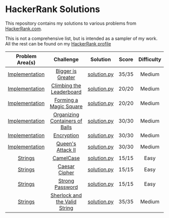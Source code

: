 # HackerRank Solutions

This repository contains my solutions to various problems from [HackerRank.com](https://www.hackerrank.com).

This is not a comprehensive list, but is intended as a sampler of my work. All the rest can be found on my [HackerRank profile](https://www.hackerrank.com/MBailey019)

|                                          Problem Area(s)                                               |                                                              Challenge                                                              |                                                                                  Solution                                                                                 |  Score  |Difficulty|
|:------------------------------------------------------------------------------------------------------:|:-----------------------------------------------------------------------------------------------------------------------------------:|:-------------------------------------------------------------------------------------------------------------------------------------------------------------------------:|:-------:|:--------:|
|[Implementation](https://github.com/MBailey019/hackerrank-solutions/tree/master/Implementation)         |[Bigger is Greater](https://www.hackerrank.com/challenges/bigger-is-greater/problem)                                                 |[solution.py](https://github.com/MBailey019/hackerrank-solutions/blob/master/Implementation/Bigger%20is%20Greater/solution.py)                                             |35/35    |Medium    |
|[Implementation](https://github.com/MBailey019/hackerrank-solutions/tree/master/Implementation)         |[Climbing the Leaderboard](https://www.hackerrank.com/challenges/climbing-the-leaderboard/problem)                                   |[solution.py](https://github.com/MBailey019/hackerrank-solutions/blob/master/Implementation/Climbing%20the%20Leaderboard/solution.py)                                      |20/20    |Medium    |
|[Implementation](https://github.com/MBailey019/hackerrank-solutions/tree/master/Implementation)         |[Forming a Magic Square](https://www.hackerrank.com/challenges/magic-square-forming/problem)                                         |[solution.py](https://github.com/MBailey019/hackerrank-solutions/blob/master/Implementation/Forming%20a%20Magic%20Square/solution.py)                                      |20/20    |Medium    |
|[Implementation](https://github.com/MBailey019/hackerrank-solutions/tree/master/Implementation)         |[Organizing Containers of Balls](https://www.hackerrank.com/challenges/organizing-containers-of-balls/problem)                       |[solution.py](https://github.com/MBailey019/hackerrank-solutions/blob/master/Implementation/Organizing%20Containers%20of%20Balls/solution.py)                              |30/30    |Medium    |
|[Implementation](https://github.com/MBailey019/hackerrank-solutions/tree/master/Implementation)         |[Encryption](https://www.hackerrank.com/challenges/encryption/problem)                                                               |[solution.py](https://github.com/MBailey019/hackerrank-solutions/blob/master/Implementation/Encryption/solution.py)                                                        |30/30    |Medium    |
|[Implementation](https://github.com/MBailey019/hackerrank-solutions/tree/master/Implementation)         |[Queen's Attack II](https://www.hackerrank.com/challenges/queens-attack-2/problem)                                                   |[solution.py](https://github.com/MBailey019/hackerrank-solutions/blob/master/Implementation/Queen-s%20Attack%20II/solution.py)                                             |30/30    |Medium    |
|[Strings](https://github.com/MBailey019/hackerrank-solutions/tree/master/Strings)                       |[CamelCase](https://www.hackerrank.com/challenges/camelcase/problem)                                                                 |[solution.py](https://github.com/MBailey019/hackerrank-solutions/blob/master/Strings/CamelCase/solution.py)                                                                |15/15    |Easy      |
|[Strings](https://github.com/MBailey019/hackerrank-solutions/tree/master/Strings)                       |[Caesar Cipher](https://www.hackerrank.com/challenges/caesar-cipher-1/problem)                                                       |[solution.py](https://github.com/MBailey019/hackerrank-solutions/blob/master/Strings/Caesar%20Cypher/solution.py)                                                          |15/15    |Easy      |
|[Strings](https://github.com/MBailey019/hackerrank-solutions/tree/master/Strings)                       |[Strong Password](https://www.hackerrank.com/challenges/strong-password/problem)                                                     |[solution.py](https://github.com/MBailey019/hackerrank-solutions/blob/master/Strings/Strong%20Password/solution.py)                                                        |15/15    |Easy      |
|[Strings](https://github.com/MBailey019/hackerrank-solutions/tree/master/Strings)                       |[Sherlock and the Valid String](https://www.hackerrank.com/challenges/sherlock-and-valid-string/problem)                             |[solution.py](https://github.com/MBailey019/hackerrank-solutions/blob/master/Strings/Sherlock%20and%20the%20Valid%20String/solution.py)                                    |35/35    |Medium    |
